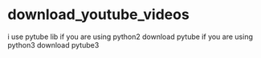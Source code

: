 # download_youtube_videos
i  use pytube lib
if you are using python2 download pytube
if you are using python3 download pytube3
